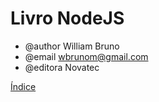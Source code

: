 # Livro NodeJS

* @author William Bruno
* @email wbrunom@gmail.com
* @editora Novatec

[Índice](INDEX.md)
